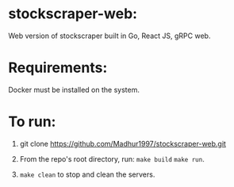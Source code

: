 # stockscraper-web:
Web version of stockscraper built in Go, React JS, gRPC web.

# Requirements:
Docker must be installed on the system.

# To run:
1. git clone https://github.com/Madhur1997/stockscraper-web.git
2. From the repo's root directory, run:
   `make build`
   `make run`.

3. `make clean` to stop and clean the servers.
